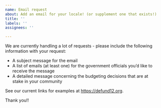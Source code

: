```yaml
---
name: Email request
about: Add an email for your locale! (or supplement one that exists!)
title: ''
labels: ''
assignees: ''

---
```


We are currently handling a lot of requests - please include the following information with your request: 
* A subject message for the email
* A list of emails (at least one) for the government officials you’d like to receive the message
* A detailed message concerning the budgeting decisions that are at stake in your community

See our current links for examples at https://defund12.org.

Thank you!!
